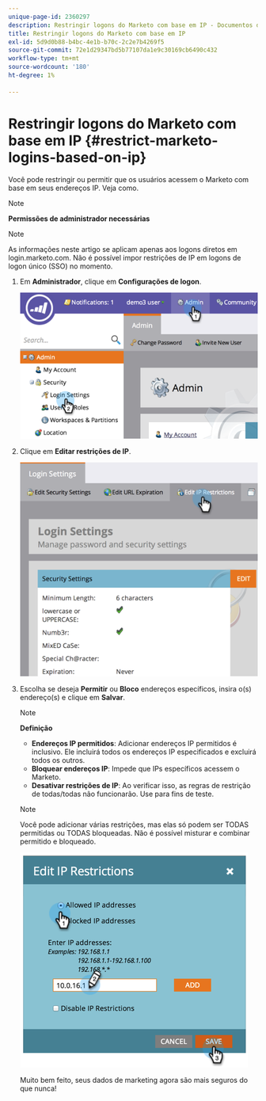 ```yaml
---
unique-page-id: 2360297
description: Restringir logons do Marketo com base em IP - Documentos do Marketo - Documentação do produto
title: Restringir logons do Marketo com base em IP
exl-id: 5d9d0b88-b4bc-4e1b-b70c-2c2e7b4269f5
source-git-commit: 72e1d29347bd5b77107da1e9c30169cb6490c432
workflow-type: tm+mt
source-wordcount: '180'
ht-degree: 1%

---
```


# Restringir logons do Marketo com base em IP {#restrict-marketo-logins-based-on-ip}

Você pode restringir ou permitir que os usuários acessem o Marketo com base em seus endereços IP. Veja como.

>[!NOTE]
>
>**Permissões de administrador necessárias**

>[!NOTE]
>
>As informações neste artigo se aplicam apenas aos logons diretos em login.marketo.com. Não é possível impor restrições de IP em logons de logon único (SSO) no momento.

1. Em **Administrador**, clique em **Configurações de logon**.

   ![](assets/image2014-9-16-12-3a57-3a56.png)

1. Clique em **Editar restrições de IP**.

   ![](assets/image2014-9-16-12-3a58-3a13.png)

1. Escolha se deseja **Permitir** ou **Bloco** endereços específicos, insira o(s) endereço(s) e clique em **Salvar**.

   >[!NOTE]
   >
   >**Definição**
   >
   >* **Endereços IP permitidos**: Adicionar endereços IP permitidos é inclusivo. Ele incluirá todos os endereços IP especificados e excluirá todos os outros.
   >* **Bloquear endereços IP**: Impede que IPs específicos acessem o Marketo.
   >* **Desativar restrições de IP**: Ao verificar isso, as regras de restrição de todas/todas não funcionarão. Use para fins de teste.


   >[!NOTE]
   >
   >Você pode adicionar várias restrições, mas elas só podem ser TODAS permitidas ou TODAS bloqueadas. Não é possível misturar e combinar permitido e bloqueado.

   ![](assets/image2014-9-16-13-3a9-3a40.png)

   Muito bem feito, seus dados de marketing agora são mais seguros do que nunca!
